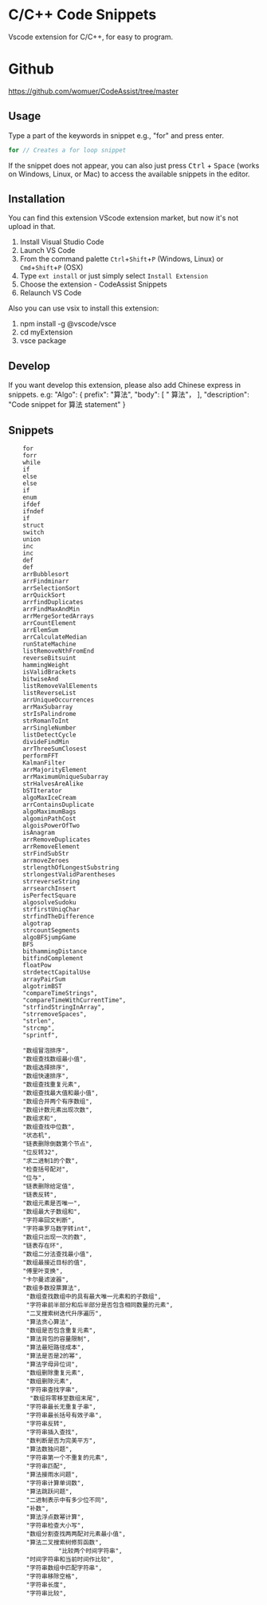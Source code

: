# C/C++ Code Snippets
Vscode extension for C/C++, for easy to program.

# Github
https://github.com/womuer/CodeAssist/tree/master
## Usage
Type a part of the keywords in snippet e.g., "for" and press enter.

```c
for // Creates a for loop snippet
```
If the snippet does not appear, you can also just press <kbd>Ctrl</kbd> + <kbd>Space</kbd> (works on Windows, Linux, or Mac) to access the available snippets in the editor.


## Installation
You can  find this extension VScode extension market,  but now it's not upload in that.

1. Install Visual Studio Code
2. Launch VS Code
3. From the command palette `Ctrl`+`Shift`+`P` (Windows, Linux) or `Cmd`+`Shift`+`P` (OSX)
4. Type `ext install` or just simply select `Install Extension`
5. Choose the extension - CodeAssist Snippets
6. Relaunch VS Code

Also you can use vsix  to install this extension:
1. npm install -g @vscode/vsce
2. cd myExtension
3. vsce package
## Develop
If you want develop this extension, please also add Chinese express in snippets.
e.g: "Algo": {
    prefix": "算法",
        "body": [
            " 算法"，
        ],
        "description": "Code snippet for 算法 statement"
}
## Snippets
        for
        forr
        while
        if
        else
        else
        if
        enum
        ifdef
        ifndef
        if
        struct
        switch
        union
        inc
        inc
        def
        def
        arrBubblesort
        arrFindminarr
        arrSelectionSort
        arrQuickSort
        arrfindDuplicates
        arrFindMaxAndMin
        arrMergeSortedArrays
        arrCountElement
        arrElemSum
        arrCalculateMedian
        runStateMachine
        listRemoveNthFromEnd
        reverseBitsuint
        hammingWeight
        isValidBrackets
        bitwiseAnd
        listRemoveValElements
        listReverseList
        arrUniqueOccurrences
        arrMaxSubarray
        strIsPalindrome
        strRomanToInt
        arrSingleNumber
        listDetectCycle
        divideFindMin
        arrThreeSumClosest
        performFFT
        KalmanFilter
        arrMajorityElement
        arrMaximumUniqueSubarray
        strHalvesAreAlike
        bSTIterator
        algoMaxIceCream
        arrContainsDuplicate
        algoMaximumBags
        algominPathCost
        algoisPowerOfTwo
        isAnagram
        arrRemoveDuplicates
        arrRemoveElement
        strFindSubStr
        arrmoveZeroes
        strlengthOfLongestSubstring
        strlongestValidParentheses
        strreverseString
        arrsearchInsert
        isPerfectSquare
        algosolveSudoku
        strfirstUniqChar
        strfindTheDifference
        algotrap
        strcountSegments
        algoBFSjumpGame
        BFS
        bithammingDistance
        bitfindComplement
        floatPow
        strdetectCapitalUse
        arrayPairSum
        algotrimBST
        "compareTimeStrings",
        "compareTimeWithCurrentTime",
        "strfindStringInArray",
        "strremoveSpaces",
        "strlen",
        "strcmp",
        "sprintf",

        "数组冒泡排序",
        "数组查找数组最小值",
        "数组选择排序",
        "数组快速排序",
        "数组查找重复元素",
        "数组查找最大值和最小值",
        "数组合并两个有序数组",
        "数组计数元素出现次数",
        "数组求和",
        "数组查找中位数",
        "状态机",
        "链表删除倒数第个节点",
        "位反转32",
        "求二进制1的个数",
        "检查括号配对",
        "位与",
        "链表删除给定值",
        "链表反转",
        "数组元素是否唯一",
        "数组最大子数组和",
        "字符串回文判断",
        "字符串罗马数字转int",
        "数组只出现一次的数",
        "链表存在环",
        "数组二分法查找最小值",
        "数组最接近目标的值",
        "傅里叶变换",
        "卡尔曼滤波器",
        "数组多数投票算法",
         "数组查找数组中的具有最大唯一元素和的子数组",
         "字符串前半部分和后半部分是否包含相同数量的元素",
         "二叉搜索树迭代升序遍历",
         "算法贪心算法",
         "数组是否包含重复元素",
         "算法背包的容量限制",
         "算法最短路径成本",
         "算法是否是2的幂",
         "算法字母异位词",
         "数组删除重复元素",
         "数组删除元素",
         "字符串查找字串",
          "数组将零移至数组末尾",
         "字符串最长无重复子串",
         "字符串最长括号有效子串",
         "字符串反转",
         "字符串插入查找",
         "数判断是否为完美平方",
         "算法数独问题",
         "字符串第一个不重复的元素",
         "字符串匹配",
         "算法接雨水问题",
         "字符串计算单词数",
         "算法跳跃问题",
         "二进制表示中有多少位不同",
         "补数",
         "算法浮点数幂计算",
         "字符串检查大小写",
         "数组分割查找两两配对元素最小值",
         "算法二叉搜索树修剪函数",
                  "比较两个时间字符串",
         "时间字符串和当前时间作比较",
         "字符串数组中匹配字符串",
         "字符串移除空格",
         "字符串长度",
         "字符串比较",







